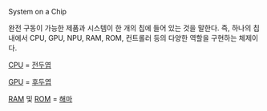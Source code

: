 System on a Chip

완전 구동이 가능한 제품과 시스템이 한 개의 칩에 들어 있는 것을 말한다. 즉, 하나의 칩 내에서 CPU, GPU, NPU, RAM, ROM, 컨트롤러 등의 다양한 역할을 구현하는 체제이다.

[CPU](https://namu.wiki/w/CPU) = [전두엽](https://namu.wiki/w/%EC%A0%84%EB%91%90%EC%97%BD)

[GPU](https://namu.wiki/w/GPU) = [후두엽](https://namu.wiki/w/%ED%9B%84%EB%91%90%EC%97%BD)

[RAM](https://namu.wiki/w/RAM) 및 [ROM](https://namu.wiki/w/ROM) = [해마](https://namu.wiki/w/%ED%95%B4%EB%A7%88(%EB%87%8C))
